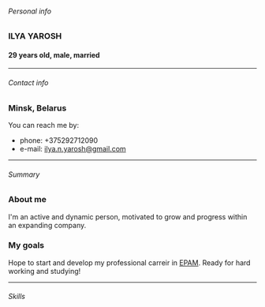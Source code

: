 
###### Personal info

### ILYA YAROSH

#### 29 years old, male, married

---

###### Contact info
### Minsk, Belarus
You can reach me by:
+ phone: +375292712090
+ e-mail: ilya.n.yarosh@gmail.com  

---

###### Summary 
### About me
I'm an active and dynamic person, motivated to grow and progress within an expanding company. 
### My goals
Hope to start and develop my professional carreir in [EPAM](https://www.epam.com/). Ready for hard working and studying!  

---

###### Skills 
